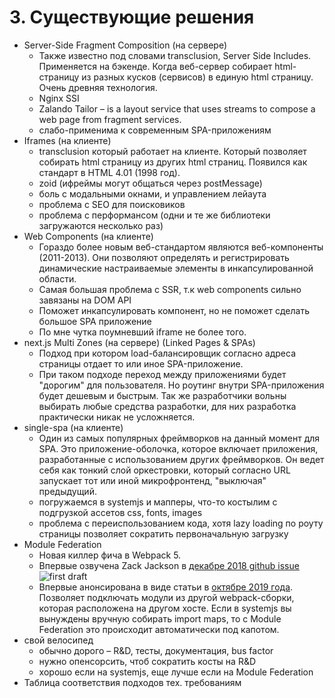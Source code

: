 # 3. Существующие решения

- Server-Side Fragment Composition (на сервере)
  - Также известно под словами transclusion, Server Side Includes. Применяется на бэкенде. Когда веб-сервер собирает html-страницу из разных кусков (сервисов) в единую html страницу. Очень древняя технология.
  - Nginx SSI
  - Zalando Tailor – is a layout service that uses streams to compose a web page from fragment services.
  - слабо-применима к современным SPA-приложениям
- Iframes (на клиенте)
  - transclusion который работает на клиенте. Который позволяет собирать html страницу из других html страниц. Появился как стандарт в HTML 4.01 (1998 год).
  - zoid (ифреймы могут общаться через postMessage)
  - боль с модальными окнами, и управлением лейаута
  - проблема с SEO для поисковиков
  - проблема с перформансом (одни и те же библиотеки загружаются несколько раз)
- Web Components (на клиенте)
  - Гораздо более новым веб-стандартом являются веб-компоненты (2011-2013). Они позволяют определять и регистрировать динамические настраиваемые элементы в инкапсулированной области.
  - Самая большая проблема с SSR, т.к web components сильно завязаны на DOM API
  - Поможет инкапсулировать компонент, но не поможет сделать большое SPA приложение
  - По мне чутка поумневший iframe не более того.
- next.js Multi Zones (на сервере) (Linked Pages & SPAs)
  - Подход при котором load-балансировщик согласно адреса страницы отдает то или иное SPA-приложение.
  - При таком подходе переход между приложениями будет "дорогим" для пользователя. Но роутинг внутри SPA-приложения будет дешевым и быстрым. Так же разработчики вольны выбирать любые средства разработки, для них разработка практически никак не усложняется.
- single-spa (на клиенте)
  - Один из самых популярных фреймворков на данный момент для SPA. Это приложение-оболочка, которое включает приложения, разработанные с использованием других фреймворков. Он ведет себя как тонкий слой оркестровки, который согласно URL запускает тот или иной микрофронтенд, "выключая" предыдущий.
  - погружаемся в systemjs и мапперы, что-то костылим с подгрузкой ассетов css, fonts, images
  - проблема с переиспользованием кода, хотя lazy loading по роуту страницы позволяет сократить первоначальную загрузку
- Module Federation
  - Новая киллер фича в Webpack 5.
  - Впервые озвучена Zack Jackson в [декабре 2018 github issue](https://github.com/webpack/webpack/issues/8524) ![first draft](https://user-images.githubusercontent.com/25274700/50267904-b7557e80-03dd-11e9-833a-88a0cb145b38.png)
  - Впервые анонсирована в виде статьи в [октябре 2019 года](https://medium.com/@ScriptedAlchemy/micro-fe-architecture-webpack-5-module-federation-and-custom-startup-code-9cb3fcd066c). Позволяет подключать модули из другой webpack-сборки, которая расположена на другом хосте. Если в systemjs вы вынуждены вручную собирать import maps, то с Module Federation это происходит автоматически под капотом. 
- свой велосипед
  - обычно дорого – R&D, тесты, документация, bus factor
  - нужно опенсорсить, чтоб сократить косты на R&D
  - хорошо если на systemjs, еще лучше если на Module Federation
- Таблица соответствия подходов тех. требованиям